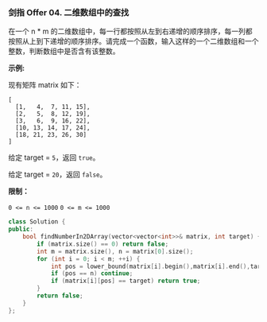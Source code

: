 ### 剑指 Offer 04. 二维数组中的查找

在一个 n * m 的二维数组中，每一行都按照从左到右递增的顺序排序，每一列都按照从上到下递增的顺序排序。请完成一个函数，输入这样的一个二维数组和一个整数，判断数组中是否含有该整数。

**示例:**

现有矩阵 matrix 如下：
```
[
  [1,   4,  7, 11, 15],
  [2,   5,  8, 12, 19],
  [3,   6,  9, 16, 22],
  [10, 13, 14, 17, 24],
  [18, 21, 23, 26, 30]
]
```
给定 target = `5`，返回 `true`。

给定 target = `20`，返回 `false`。


**限制：**

`0 <= n <= 1000`
`0 <= m <= 1000`

```cpp
class Solution {
public:
    bool findNumberIn2DArray(vector<vector<int>>& matrix, int target) {
        if (matrix.size() == 0) return false;
        int m = matrix.size(), n = matrix[0].size();
        for (int i = 0; i < m; ++i) {
            int pos = lower_bound(matrix[i].begin(),matrix[i].end(),target) - matrix[i].begin();
            if (pos == n) continue;
            if (matrix[i][pos] == target) return true; 
        }
        return false;
    }
};
```

